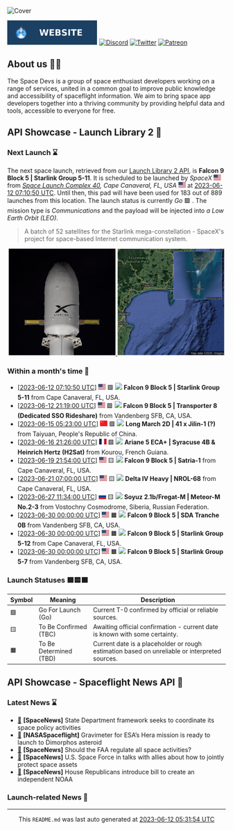 ![Cover](https://raw.githubusercontent.com/TheSpaceDevs/Tutorials/main/assets/tsd_cover.png)


[![Website](https://raw.githubusercontent.com/TheSpaceDevs/Tutorials/e36b2c250ce7fcd4a801c1ed6cb1f9f9d031696b/assets/badge_tsd_website.svg)](https://thespacedevs.com/)
[![Discord](https://img.shields.io/badge/Discord-%237289DA.svg?style=for-the-badge&logo=discord&logoColor=white)](https://discord.gg/p7ntkNA)
[![Twitter](https://img.shields.io/badge/Twitter-%231DA1F2.svg?style=for-the-badge&logo=Twitter&logoColor=white)](https://twitter.com/TheSpaceDevs)
[![Patreon](https://img.shields.io/badge/Patreon-F96854?style=for-the-badge&logo=patreon&logoColor=white)](https://www.patreon.com/TheSpaceDevs)

## About us 🧑‍🚀
The Space Devs is a group of space enthusiast developers working on a range of
services, united in a common goal to improve public knowledge and accessibility
of spaceflight information. We aim to bring space app developers together into a
thriving community by providing helpful data and tools, accessible to everyone
for free.

## API Showcase - Launch Library 2 🚀

### Next Launch ⌛
The next space launch, retrieved from our
<a href="https://thespacedevs.com/llapi">Launch Library 2 API</a>, is
**Falcon 9 Block 5 | Starlink Group 5-11**. It is scheduled to be launched by *SpaceX*
<img width="17" src="https://raw.githubusercontent.com/lipis/flag-icons/main/flags/4x3/us.svg" />
from *<a href="https://en.wikipedia.org/wiki/Cape_Canaveral_Air_Force_Station_Space_Launch_Complex_40">Space Launch Complex 40</a>, Cape Canaveral, FL, USA*
<img width="17" src="https://raw.githubusercontent.com/lipis/flag-icons/main/flags/4x3/us.svg" />
at <a href="https://www.timeanddate.com/worldclock/fixedtime.html?iso=20230612T071050">2023-06-12 07:10:50 UTC</a>.  Until
then, this pad will have been used for 183
out of 889 launches from this location. The launch status is currently
*Go* 🟩 . The mission type is
*Communications* and the payload will be injected
into *a Low Earth Orbit
(LEO)*.
<br>
<blockquote>
  A batch of 52 satellites for the Starlink mega-constellation - SpaceX's project for space-based Internet communication system.
</blockquote>

<p float="left" align="center">
  <a href="https://en.wikipedia.org/wiki/Falcon_9" >
    <img alt="launch-image" width="49%" src="profile/cache/launch_image.png" />
  </a>
  <a href="https://www.google.com/maps?q=28.56194122,-80.57735736" >
    <img alt="pad-location" width="49%" src="profile/cache/new_pad_image.png"  />
  </a>
</p>

### Within a month's time 📅
- \[<a href="https://www.timeanddate.com/worldclock/fixedtime.html?iso=20230612T071050">2023-06-12 07:10:50 UTC</a>\]  <img width="17" src="https://raw.githubusercontent.com/lipis/flag-icons/main/flags/4x3/us.svg" /> 🟩  <a href="https://www.google.com/calendar/render?action=TEMPLATE&text=Falcon 9 Block 5 | Starlink Group 5-11&location=Cape Canaveral, FL, USA&dates=20230612T071050Z%2F20230612T085200Z"><img border="0" width="15" src="https://upload.wikimedia.org/wikipedia/commons/a/a5/Google_Calendar_icon_%282020%29.svg"></a> **Falcon 9 Block 5 | Starlink Group 5-11** from Cape Canaveral, FL, USA.
- \[<a href="https://www.timeanddate.com/worldclock/fixedtime.html?iso=20230612T211900">2023-06-12 21:19:00 UTC</a>\]  <img width="17" src="https://raw.githubusercontent.com/lipis/flag-icons/main/flags/4x3/us.svg" /> 🟩  <a href="https://www.google.com/calendar/render?action=TEMPLATE&text=Falcon 9 Block 5 | Transporter 8 (Dedicated SSO Rideshare)&location=Vandenberg SFB, CA, USA&dates=20230612T211900Z%2F20230612T221600Z"><img border="0" width="15" src="https://upload.wikimedia.org/wikipedia/commons/a/a5/Google_Calendar_icon_%282020%29.svg"></a> **Falcon 9 Block 5 | Transporter 8 (Dedicated SSO Rideshare)** from Vandenberg SFB, CA, USA.
- \[<a href="https://www.timeanddate.com/worldclock/fixedtime.html?iso=20230615T052300">2023-06-15 05:23:00 UTC</a>\]  <img width="17" src="https://raw.githubusercontent.com/lipis/flag-icons/main/flags/4x3/cn.svg" /> 🟩  <a href="https://www.google.com/calendar/render?action=TEMPLATE&text=Long March 2D | 41 x Jilin-1 (?)&location=Taiyuan, People&#x27;s Republic of China&dates=20230615T052300Z%2F20230615T060500Z"><img border="0" width="15" src="https://upload.wikimedia.org/wikipedia/commons/a/a5/Google_Calendar_icon_%282020%29.svg"></a> **Long March 2D | 41 x Jilin-1 (?)** from Taiyuan, People's Republic of China.
- \[<a href="https://www.timeanddate.com/worldclock/fixedtime.html?iso=20230616T212600">2023-06-16 21:26:00 UTC</a>\]  <img width="17" src="https://raw.githubusercontent.com/lipis/flag-icons/main/flags/4x3/fr.svg" /> 🟩  <a href="https://www.google.com/calendar/render?action=TEMPLATE&text=Ariane 5 ECA+ | Syracuse 4B &amp; Heinrich Hertz (H2Sat)&location=Kourou, French Guiana&dates=20230616T212600Z%2F20230616T230100Z"><img border="0" width="15" src="https://upload.wikimedia.org/wikipedia/commons/a/a5/Google_Calendar_icon_%282020%29.svg"></a> **Ariane 5 ECA+ | Syracuse 4B & Heinrich Hertz (H2Sat)** from Kourou, French Guiana.
- \[<a href="https://www.timeanddate.com/worldclock/fixedtime.html?iso=20230619T215400">2023-06-19 21:54:00 UTC</a>\]  <img width="17" src="https://raw.githubusercontent.com/lipis/flag-icons/main/flags/4x3/us.svg" /> 🟨  <a href="https://www.google.com/calendar/render?action=TEMPLATE&text=Falcon 9 Block 5 | Satria-1&location=Cape Canaveral, FL, USA&dates=20230619T215400Z%2F20230619T215400Z"><img border="0" width="15" src="https://upload.wikimedia.org/wikipedia/commons/a/a5/Google_Calendar_icon_%282020%29.svg"></a> **Falcon 9 Block 5 | Satria-1** from Cape Canaveral, FL, USA.
- \[<a href="https://www.timeanddate.com/worldclock/fixedtime.html?iso=20230621T070000">2023-06-21 07:00:00 UTC</a>\]  <img width="17" src="https://raw.githubusercontent.com/lipis/flag-icons/main/flags/4x3/us.svg" /> 🟨  <a href="https://www.google.com/calendar/render?action=TEMPLATE&text=Delta IV Heavy | NROL-68&location=Cape Canaveral, FL, USA&dates=20230621T070000Z%2F20230621T114500Z"><img border="0" width="15" src="https://upload.wikimedia.org/wikipedia/commons/a/a5/Google_Calendar_icon_%282020%29.svg"></a> **Delta IV Heavy | NROL-68** from Cape Canaveral, FL, USA.
- \[<a href="https://www.timeanddate.com/worldclock/fixedtime.html?iso=20230627T113400">2023-06-27 11:34:00 UTC</a>\]  <img width="17" src="https://raw.githubusercontent.com/lipis/flag-icons/main/flags/4x3/ru.svg" /> 🟨  <a href="https://www.google.com/calendar/render?action=TEMPLATE&text=Soyuz 2.1b/Fregat-M | Meteor-M No.2-3&location=Vostochny Cosmodrome, Siberia, Russian Federation&dates=20230627T113400Z%2F20230627T113400Z"><img border="0" width="15" src="https://upload.wikimedia.org/wikipedia/commons/a/a5/Google_Calendar_icon_%282020%29.svg"></a> **Soyuz 2.1b/Fregat-M | Meteor-M No.2-3** from Vostochny Cosmodrome, Siberia, Russian Federation.
- \[<a href="https://www.timeanddate.com/worldclock/fixedtime.html?iso=20230630T000000">2023-06-30 00:00:00 UTC</a>\]  <img width="17" src="https://raw.githubusercontent.com/lipis/flag-icons/main/flags/4x3/us.svg" /> 🟧  <a href="https://www.google.com/calendar/render?action=TEMPLATE&text=Falcon 9 Block 5 | SDA Tranche 0B&location=Vandenberg SFB, CA, USA&dates=20230630T000000Z%2F20230630T000000Z"><img border="0" width="15" src="https://upload.wikimedia.org/wikipedia/commons/a/a5/Google_Calendar_icon_%282020%29.svg"></a> **Falcon 9 Block 5 | SDA Tranche 0B** from Vandenberg SFB, CA, USA.
- \[<a href="https://www.timeanddate.com/worldclock/fixedtime.html?iso=20230630T000000">2023-06-30 00:00:00 UTC</a>\]  <img width="17" src="https://raw.githubusercontent.com/lipis/flag-icons/main/flags/4x3/us.svg" /> 🟧  <a href="https://www.google.com/calendar/render?action=TEMPLATE&text=Falcon 9 Block 5 | Starlink Group 5-12&location=Cape Canaveral, FL, USA&dates=20230630T000000Z%2F20230630T000000Z"><img border="0" width="15" src="https://upload.wikimedia.org/wikipedia/commons/a/a5/Google_Calendar_icon_%282020%29.svg"></a> **Falcon 9 Block 5 | Starlink Group 5-12** from Cape Canaveral, FL, USA.
- \[<a href="https://www.timeanddate.com/worldclock/fixedtime.html?iso=20230630T000000">2023-06-30 00:00:00 UTC</a>\]  <img width="17" src="https://raw.githubusercontent.com/lipis/flag-icons/main/flags/4x3/us.svg" /> 🟧  <a href="https://www.google.com/calendar/render?action=TEMPLATE&text=Falcon 9 Block 5 | Starlink Group 5-7&location=Vandenberg SFB, CA, USA&dates=20230630T000000Z%2F20230630T000000Z"><img border="0" width="15" src="https://upload.wikimedia.org/wikipedia/commons/a/a5/Google_Calendar_icon_%282020%29.svg"></a> **Falcon 9 Block 5 | Starlink Group 5-7** from Vandenberg SFB, CA, USA.


### Launch Statuses 🟩🟨🟧
<p align="center">
    <table class="tg">
    <thead>
      <tr>
        <th class="tg-0pky">Symbol</th>
        <th class="tg-0pky">Meaning</th>
        <th class="tg-0pky">Description</th>
      </tr>
    </thead>
    <tbody>
      <tr>
        <td class="tg-0pky">🟩</td>
        <td class="tg-0pky">Go For Launch (Go)</td>
        <td class="tg-0pky">Current T-0 confirmed by official or reliable sources.</td>
      </tr>
      <tr>
        <td class="tg-0pky">🟨</td>
        <td class="tg-0pky">To Be Confirmed (TBC)</td>
        <td class="tg-0pky">Awaiting official confirmation - current date is known with some certainty.</td>
      </tr>
      <tr>
        <td class="tg-0pky">🟧</td>
        <td class="tg-0pky">To Be Determined (TBD)</td>
        <td class="tg-0pky">Current date is a placeholder or rough estimation based on unreliable or interpreted sources.</td>
      </tr>
    </tbody>
    </table>
</p>

## API Showcase - Spaceflight News API 📰

### Latest News ⌛
- <a href="https://spacenews.com/state-department-framework-seeks-to-coordinate-its-space-policy-activities/" >🔗</a> **[SpaceNews]** State Department framework seeks to coordinate its space policy activities
- <a href="https://www.nasaspaceflight.com/2023/06/grass-update/" >🔗</a> **[NASASpaceflight]** Gravimeter for ESA’s Hera mission is ready to launch to Dimorphos asteroid
- <a href="https://spacenews.com/should-the-faa-regulate-all-space-activities/" >🔗</a> **[SpaceNews]** Should the FAA regulate all space activities?
- <a href="https://spacenews.com/u-s-space-force-in-talks-with-allies-about-how-to-jointly-protect-space-assets/" >🔗</a> **[SpaceNews]** U.S. Space Force in talks with allies about how to jointly protect space assets
- <a href="https://spacenews.com/house-republicans-introduce-bill-to-create-an-independent-noaa/" >🔗</a> **[SpaceNews]** House Republicans introduce bill to create an independent NOAA


### Launch-related News 🚀



<hr>
  <div align="center">
  This <code>README.md</code> was last auto generated at <a href="https://www.timeanddate.com/worldclock/fixedtime.html?iso=20230612T053154">2023-06-12 05:31:54 UTC</a>
  <br>
  <!-- <a href="https://medium.com/@g.h.garrett" target="_blank">Learn to add space launches to your profile here!</a> -->
</div>